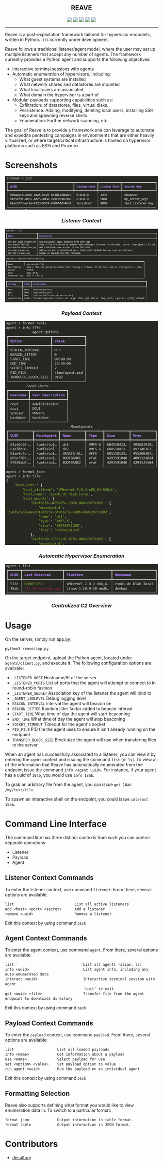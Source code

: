 <p align="center">
  <h2 align="center">REAVE</h2>
</p>

<p align="center">
  <img src="https://img.shields.io/github/license/Psmths/reave.svg">
  <img src="https://www.repostatus.org/badges/latest/wip.svg">
  <img src="https://img.shields.io/badge/Python-3-yellow.svg?logo=python">
  <img src="https://img.shields.io/badge/code%20style-black-000000.svg">
  <img src="https://github.com/Psmths/reave/workflows/CodeQL/badge.svg?branch=main">
</p>
<hr>

Reave is a post-exploitation framework tailored for hypervisor endpoints, written in Python. It is currently under development. 

Reave follows a traditional listener/agent model, where the user may set up multiple listeners that accept any number of agents. The framework currently provides a Python agent and supports the following objectives:

 - Interactive terminal sessions with agents
 - Automatic enumeration of hypervisors, including:
   - What guest systems are installed
   - What network shares and datastores are mounted
   - What local users are associated
   - What domain the hypervisor is a part of
 - Modular payloads supporting capabilities such as:
   - Exfiltration: of datastores, files, virtual disks.
   - Persistence: Adding, modifying, deleting local users, installing SSH keys and spawning reverse shells
   - Enumeration: Further network scanning, etc. 

The goal of Reave is to provide a framework one can leverage to automate and expedite pentesting campaigns in environments that are either heavily virtualized, or where target/critical infrastructure is hosted on hypervisor platforms such as ESXi and Proxmox. 

# Screenshots

<p align="center">
  <img src="doc/listener_context.PNG">
</p>
<h3 align="center"><i>Listener Context</i></h3>

<p align="center">
  <img src="doc/payload_context.PNG">
</p>
<h3 align="center"><i>Payload Context</i></h3>

<p align="center">
  <img src="doc/agent_info.png">
</p>
<h3 align="center"><i>Automatic Hypervisor Enumeration</i></h3>

<p align="center">
  <img src="doc/agent_list.png">
</p>
<h3 align="center"><i>Centralized C2 Overview</i></h3>

# Usage

On the server, simply run app.py:

```
python3 reave/app.py
```

On the target endpoint, upload the Python agent, located under `agents/client.py`, and execute it. The following configuration options are available:

 - `_LISTENER_HOST` Hostname/IP of the server
 - `_LISTENER_PORTS` List of ports that the agent will attempt to connect to in round-robin fashion
 - `_LISTENER_SECRET` Association key of the listener the agent will bind to
 - `_AGENT_LOGLEVEL` Debug logging level
 - `BEACON_INTERVAL` Interval the agent will beacon on
 - `BEACON_JITTER` Random jitter factor added to beacon interval
 - `START_TIME` What time of day the agent will start beaconing 
 - `END_TIME` What time of day the agent will stop beaconing
 - `SOCKET_TIMEOUT` Timeout for the agent's socket
 - `PID_FILE` PID file the agent uses to ensure it isn't already running on the endpoint 
 - `TRANSFER_BLOCK_SIZE` Block size the agent will use when transfering files to the server 

When an agent has successfully associated to a listener, you can view it by entering the `agent` context and issuing the command `list` (or `ls`). To view all of the information that Reave has automatically enumerated from the endpoint issue the command `info <agent uuid>`. For instance, if your agent has a uuid of `18ab`, you would use `info 18ab`. 

To grab an arbitrary file from the agent, you can issue `get 18ab /my/test/file`.

To spawn an interactive shell on the endpoint, you could issue `interact 18ab`.

# Command Line Interface

The command line has three distinct contexts from wich you can control separate operations:

 - Listener
 - Payload
 - Agent

## Listener Context Commands

To enter the listener context, use command `listener`. From there, several options are available:

```
list                            List all active listeners
add <host> <port> <secret>      Add a listener
remove <uuid>                   Remove a listener
```

Exit this context by using command `back`

## Agent Context Commands

To enter the agent context, use command `agent`. From there, several options are available:

```
list                                List all agents (alias: ls)
info <uuid>                         List agent info, including any auto-enumerated data
interact <uuid>                     Interactive terminal session with agent. 
                                    'quit' to exit.
get <uuid> <file>                   Transfer file from the agent endpoint to downloads directory
```

Exit this context by using command `back`

## Payload Context Commands

To enter the `payload` context, use command `payload`. From there, several options are available:

```
list                    List all loaded payloads
info <name>             Get information about a payload
use <name>              Select payload for use
set <option> <value>    Set payload option to value
run agent <uuid>        Run the payload on an individual agent
```

Exit this context by using command `back`

## Formatting Selection

Reave also supports defining what format you would like to view enumeration data in. To switch to a particular format:

```
format json             Output information in table format.
format table            Output information in JSON format.
```

# Contributors

  - [desultory](https://github.com/desultory)
